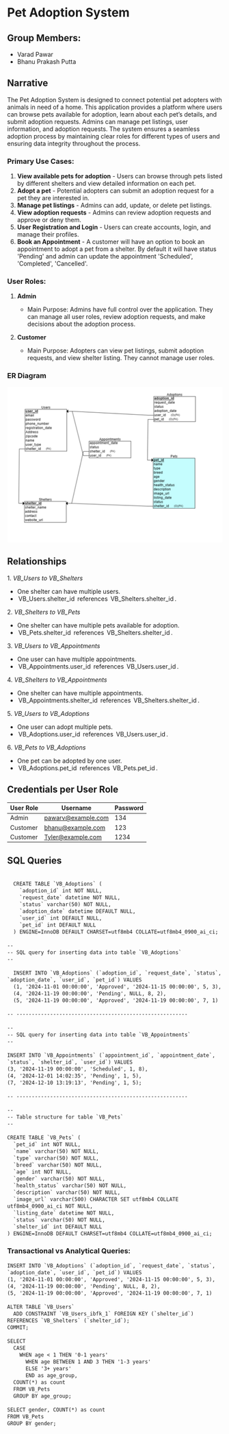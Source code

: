 # Pet Adoption System

## Group Members:
- Varad Pawar
- Bhanu Prakash Putta

## Narrative
  
  The Pet Adoption System is designed to connect potential pet adopters with animals in need of a home. This application provides a platform where users can browse pets available for adoption, learn about each pet’s details, and submit adoption requests. Admins can manage pet listings, user information, and adoption requests. The system ensures a seamless adoption process by maintaining clear roles for different types of users and ensuring data integrity throughout the process.

### Primary Use Cases:

1. **View available pets for adoption** - Users can browse through pets listed by different shelters and view detailed information on each pet.
2. **Adopt a pet** - Potential adopters can submit an adoption request for a pet they are interested in.
3. **Manage pet listings** - Admins can add, update, or delete pet listings.
4. **View adoption requests** - Admins can review adoption requests and approve or deny them.
5. **User Registration and Login** - Users can create accounts, login, and manage their profiles.
6. **Book an Appointment** - A customer will have an option to book an appointment to adopt a pet from a shelter. By default it will have status 'Pending' and admin can update the appointment 'Scheduled', 'Completed', 'Cancelled'.

### User Roles:
1. **Admin**
   - Main Purpose: Admins have full control over the application. They can manage all user roles, review adoption requests, and make decisions about the adoption process.
   
2. **Customer**
   - Main Purpose: Adopters can view pet listings, submit adoption requests, and view shelter listing. They cannot manage user roles.
   
### ER Diagram
![ER Diagram](./ER_Diagram.jpeg)


## Relationships

1.⁠ ⁠*VB_Users to VB_Shelters*
   - One shelter can have multiple users.
   - ⁠ VB_Users.shelter_id ⁠ references ⁠ VB_Shelters.shelter_id ⁠.

2.⁠ ⁠*VB_Shelters to VB_Pets*
   - One shelter can have multiple pets available for adoption.
   - ⁠ VB_Pets.shelter_id ⁠ references ⁠ VB_Shelters.shelter_id ⁠.

3.⁠ ⁠*VB_Users to VB_Appointments*
   - One user can have multiple appointments.
   - ⁠ VB_Appointments.user_id ⁠ references ⁠ VB_Users.user_id ⁠.

4.⁠ ⁠*VB_Shelters to VB_Appointments*
   - One shelter can have multiple appointments.
   - ⁠ VB_Appointments.shelter_id ⁠ references ⁠ VB_Shelters.shelter_id ⁠.

5.⁠ ⁠*VB_Users to VB_Adoptions*
   - One user can adopt multiple pets.
   - ⁠ VB_Adoptions.user_id ⁠ references ⁠ VB_Users.user_id ⁠.

6.⁠ ⁠*VB_Pets to VB_Adoptions*
   - One pet can be adopted by one user.
   - ⁠ VB_Adoptions.pet_id ⁠ references ⁠ VB_Pets.pet_id ⁠.


## Credentials per User Role

| User Role       | Username   | Password             |
|-----------------|------------|----------------------|
| Admin           | pawarv@example.com         | 134  |
| Customer        | bhanu@example.com          | 123  |
| Customer        | Tyler@example.com          | 1234 |


## SQL Queries
```

  CREATE TABLE `VB_Adoptions` (
    `adoption_id` int NOT NULL,
    `request_date` datetime NOT NULL,
    `status` varchar(50) NOT NULL,
    `adoption_date` datetime DEFAULT NULL,
    `user_id` int DEFAULT NULL,
    `pet_id` int DEFAULT NULL
  ) ENGINE=InnoDB DEFAULT CHARSET=utf8mb4 COLLATE=utf8mb4_0900_ai_ci;

--
-- SQL query for inserting data into table `VB_Adoptions`
--

  INSERT INTO `VB_Adoptions` (`adoption_id`, `request_date`, `status`, `adoption_date`, `user_id`, `pet_id`) VALUES
  (1, '2024-11-01 00:00:00', 'Approved', '2024-11-15 00:00:00', 5, 3),
  (4, '2024-11-19 00:00:00', 'Pending', NULL, 8, 2),
  (5, '2024-11-19 00:00:00', 'Approved', '2024-11-19 00:00:00', 7, 1)

-- --------------------------------------------------------

--
-- SQL query for inserting data into table `VB_Appointments`
--

INSERT INTO `VB_Appointments` (`appointment_id`, `appointment_date`, `status`, `shelter_id`, `user_id`) VALUES
(3, '2024-11-19 00:00:00', 'Scheduled', 1, 8),
(4, '2024-12-01 14:02:35', 'Pending', 1, 5),
(7, '2024-12-10 13:19:13', 'Pending', 1, 5);

-- --------------------------------------------------------

--
-- Table structure for table `VB_Pets`
--

CREATE TABLE `VB_Pets` (
  `pet_id` int NOT NULL,
  `name` varchar(50) NOT NULL,
  `type` varchar(50) NOT NULL,
  `breed` varchar(50) NOT NULL,
  `age` int NOT NULL,
  `gender` varchar(50) NOT NULL,
  `health_status` varchar(50) NOT NULL,
  `description` varchar(50) NOT NULL,
  `image_url` varchar(500) CHARACTER SET utf8mb4 COLLATE utf8mb4_0900_ai_ci NOT NULL,
  `listing_date` datetime NOT NULL,
  `status` varchar(50) NOT NULL,
  `shelter_id` int DEFAULT NULL
) ENGINE=InnoDB DEFAULT CHARSET=utf8mb4 COLLATE=utf8mb4_0900_ai_ci; 

```


### Transactional vs Analytical Queries:

```
INSERT INTO `VB_Adoptions` (`adoption_id`, `request_date`, `status`, `adoption_date`, `user_id`, `pet_id`) VALUES
(1, '2024-11-01 00:00:00', 'Approved', '2024-11-15 00:00:00', 5, 3),
(4, '2024-11-19 00:00:00', 'Pending', NULL, 8, 2),
(5, '2024-11-19 00:00:00', 'Approved', '2024-11-19 00:00:00', 7, 1)

ALTER TABLE `VB_Users`
  ADD CONSTRAINT `VB_Users_ibfk_1` FOREIGN KEY (`shelter_id`) REFERENCES `VB_Shelters` (`shelter_id`);
COMMIT;

SELECT 
  CASE
    WHEN age < 1 THEN '0-1 years'
      WHEN age BETWEEN 1 AND 3 THEN '1-3 years'
      ELSE '3+ years'
      END as age_group,
  COUNT(*) as count
  FROM VB_Pets
  GROUP BY age_group;

SELECT gender, COUNT(*) as count
FROM VB_Pets
GROUP BY gender;
```


